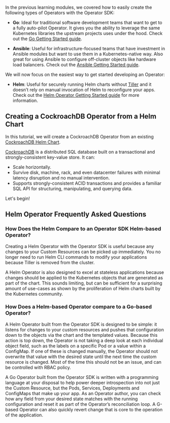 In the previous learning modules, we covered how to easily create the following types of Operators with the Operator SDK:

* **Go**:
Ideal for traditional software development teams that want to get to a fully auto-pilot Operator. It gives you the ability to leverage the same Kubernetes libraries the upstream projects uses under the hood. Check out the [Go Getting Started guide](https://github.com/operator-framework/operator-sdk/blob/master/doc/user-guide.md).

* **Ansible**:
Useful for infrastructure-focused teams that have investment in Ansible modules but want to use them in a Kubernetes-native way. Also great for using Ansible to configure off-cluster objects like hardware load balancers. Check out the [Ansible Getting Started guide](https://github.com/operator-framework/operator-sdk/blob/master/doc/ansible/user-guide.md).

We will now focus on the easiest way to get started developing an Operator:

* **Helm**:
Useful for securely running Helm charts without [Tiller](https://helm.sh/docs/glossary/#tiller) and  it doesn’t rely on manual invocation of Helm to reconfigure your apps. Check out the [Helm Operator Getting Started guide](https://github.com/operator-framework/operator-sdk/blob/master/doc/helm/user-guide.md) for more information.

## Creating a CockroachDB Operator from a Helm Chart

In this tutorial, we will create a CockroachDB Operator from an existing [CockroachDB Helm Chart](https://github.com/helm/charts/tree/master/stable/cockroachdb).

[CockroachDB](https://www.cockroachlabs.com) is a distributed SQL database built on a transactional and strongly-consistent key-value store. It can:

* Scale horizontally.
* Survive disk, machine, rack, and even datacenter failures with minimal latency disruption and no manual intervention.
* Supports strongly-consistent ACID transactions and provides a familiar SQL API for structuring, manipulating, and querying data.

Let's begin!

## Helm Operator Frequently Asked Questions

### How Does the Helm Compare to an Operator SDK Helm-based Operator?

Creating a Helm Operator with the Operator SDK is useful because any changes to your Custom Resources can be picked up immediately. You no longer need to run Helm CLI commands to modify your applications because Tiller is removed from the cluster.

A Helm Operator is also designed to excel at stateless applications because changes should be applied to the Kubernetes objects that are generated as part of the chart. This sounds limiting, but can be sufficient for a surprising amount of use-cases as shown by the proliferation of Helm charts built by the Kubernetes community.

### How Does a Helm-based Operator compare to a Go-based Operator?

A Helm Operator built from the Operator SDK is designed to be simple: it listens for changes to your custom resources and pushes that configuration down to the objects via the chart and the templated values. Because this action is top down, the Operator is not taking a deep look at each individual object field, such as the labels on a specific Pod or a value within a ConfigMap. If one of these is changed manually, the Operator should not overwrite that value with the desired state until the next time the custom resource is changed. Most of the time this should not be an issue, and can be controlled with RBAC policy.

A Go Operator built from the Operator SDK is written with a programming language at your disposal to help power deeper introspection into not just the Custom Resource, but the Pods, Services, Deployments and ConfigMaps that make up your app. As an Operator author, you can check how any field from your desired state matches with the running configuration and reset it as part of the Operator’s reconciliation loop. A G-based Operator can also quickly revert change that is core to the operation of the application.